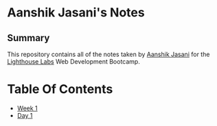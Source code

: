 # Aanshik Jasani's Notes
## Summary 

This repository contains all of the notes taken by [Aanshik Jasani](https://github.com/aspiringcoder84/lighthouse-web-notes/blob/master/README.md) for the [Lighthouse Labs](https://www.lighthouselabs.ca)  Web Development Bootcamp.

# Table Of Contents
* [Week 1](/Week_1)
 * [Day 1](/Week_1/Day_1)

